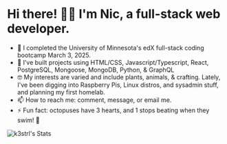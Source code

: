 # Hi there! 👋🏻 I'm Nic, a full-stack web developer.

- 🔭 I completed the University of Minnesota's edX full-stack coding bootcamp March 3, 2025.
- 🌱 I’ve built projects using HTML/CSS, Javascript/Typescript, React, PostgreSQL, Mongoose, MongoDB, Python, & GraphQL
- 🤓 My interests are varied and include plants, animals, & crafting. Lately, I've been digging into Raspberry Pis, Linux distros, and sysadmin stuff, and planning my first homelab.
- 📫 How to reach me: comment, message, or email me.
- ⚡ Fun fact: octopuses have 3 hearts, and 1 stops beating when they swim! 🐙

![k3strl's Stats](https://github-readme-stats.vercel.app/api?username=k3strl&theme=nightowl&show_icons=true&hide_border=false&count_private=true)

